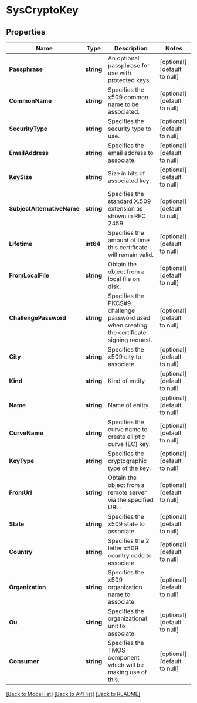 # SysCryptoKey

## Properties
Name | Type | Description | Notes
------------ | ------------- | ------------- | -------------
**Passphrase** | **string** | An optional passphrase for use with protected keys. | [optional] [default to null]
**CommonName** | **string** | Specifies the x509 common name to be associated. | [optional] [default to null]
**SecurityType** | **string** | Specifies the security type to use. | [optional] [default to null]
**EmailAddress** | **string** | Specifies the email address to associate. | [optional] [default to null]
**KeySize** | **string** | Size in bits of associated key. | [optional] [default to null]
**SubjectAlternativeName** | **string** | Specifies the standard X.509 extension as shown in RFC 2459. | [optional] [default to null]
**Lifetime** | **int64** | Specifies the amount of time this certificate will remain valid. | [optional] [default to null]
**FromLocalFile** | **string** | Obtain the object from a local file on disk. | [optional] [default to null]
**ChallengePassword** | **string** | Specifies the PKCS#9 challenge password used when creating the certificate signing request. | [optional] [default to null]
**City** | **string** | Specifies the x509 city to associate. | [optional] [default to null]
**Kind** | **string** | Kind of entity | [optional] [default to null]
**Name** | **string** | Name of entity | [optional] [default to null]
**CurveName** | **string** | Specifies the curve name to create elliptic curve (EC) key. | [optional] [default to null]
**KeyType** | **string** | Specifies the cryptographic type of the key. | [optional] [default to null]
**FromUrl** | **string** | Obtain the object from a remote server via the specified URL. | [optional] [default to null]
**State** | **string** | Specifies the x509 state to associate. | [optional] [default to null]
**Country** | **string** | Specifies the 2 letter x509 country code to associate. | [optional] [default to null]
**Organization** | **string** | Specifies the x509 organization name to associate. | [optional] [default to null]
**Ou** | **string** | Specifies the organizational unit to associate. | [optional] [default to null]
**Consumer** | **string** | Specifies the TMOS component which will be making use of this. | [optional] [default to null]

[[Back to Model list]](../README.md#documentation-for-models) [[Back to API list]](../README.md#documentation-for-api-endpoints) [[Back to README]](../README.md)


